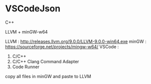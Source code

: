 # VSCodeJson
C++

LLVM + minGW-w64

LLVM : http://releases.llvm.org/9.0.0/LLVM-9.0.0-win64.exe
minGW : https://sourceforge.net/projects/mingw-w64/
VSCode : 
1. C/C++ 
2. C/C++ Clang Command Adapter 
3. Code Runner


copy all files in minGW and paste to LLVM
